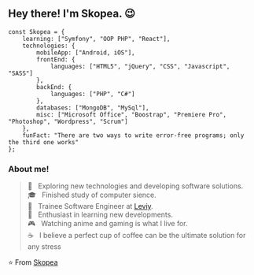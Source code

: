 <h2> Hey there! I'm Skopea. 😉 </h2>

```
const Skopea = {
    learning: ["Symfony", "OOP PHP", "React"],
    technologies: {
        mobileApp: ["Android, iOS"],
        frontEnd: {
            languages: ["HTML5", "jQuery", "CSS", "Javascript", "SASS"]
        },
        backEnd: {
            languages: ["PHP", "C#"]
        },
        databases: ["MongoDB", "MySql"],
        misc: ["Microsoft Office", "Boostrap", "Premiere Pro", "Photoshop", "Wordpress", "Scrum"]
    },
    funFact: "There are two ways to write error-free programs; only the third one works"
};
```

<h3> About me! </h3>

> 🤔 &nbsp; Exploring new technologies and developing software solutions. <br>
> 🎓 &nbsp; Finished study of computer sience. <br>
> 💼 &nbsp; Trainee Software Engineer at [Leviy](https://leviy.com/). <br>
> 🌱 &nbsp; Enthusiast in learning new developments. <br>
> 🎮 &nbsp; Watching anime and gaming is what I live for. <br>
> ☕ &nbsp; I believe a perfect cup of coffee can be the ultimate solution for any stress <br>

⭐️ From [Skopea](https://github.com/Skopea)
